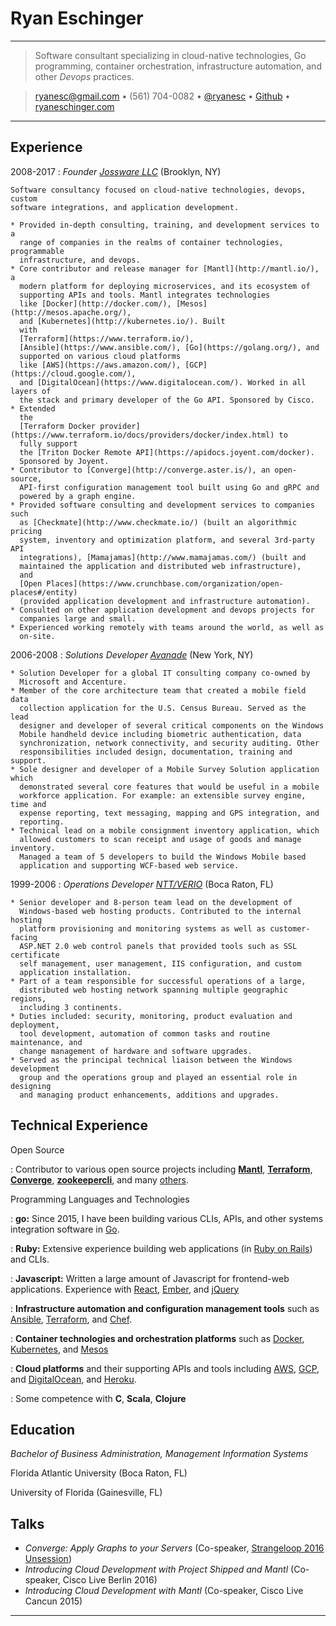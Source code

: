 Ryan Eschinger
==================

---

> Software consultant specializing in cloud-native technologies, Go programming,
> container orchestration, infrastructure automation, and other *Devops*
> practices.

> [ryanesc@gmail.com](mailto:ryanesc@gmail.com) • (561) 704-0082 •
> [\@ryanesc](https://twitter.com/ryanesc) • [Github](https://github.com/ryane)
> • [ryaneschinger.com](http://ryaneschinger.com/)

---

Experience
----------

2008-2017
:   *Founder [Jossware LLC](http://ryaneschinger.com/)* (Brooklyn, NY)

    Software consultancy focused on cloud-native technologies, devops, custom
    software integrations, and application development.

    * Provided in-depth consulting, training, and development services to a
      range of companies in the realms of container technologies, programmable
      infrastructure, and devops.
    * Core contributor and release manager for [Mantl](http://mantl.io/), a
      modern platform for deploying microservices, and its ecosystem of
      supporting APIs and tools. Mantl integrates technologies
      like [Docker](http://docker.com/), [Mesos](http://mesos.apache.org/),
      and [Kubernetes](http://kubernetes.io/). Built
      with
      [Terraform](https://www.terraform.io/),
      [Ansible](https://www.ansible.com/), [Go](https://golang.org/), and
      supported on various cloud platforms
      like [AWS](https://aws.amazon.com/), [GCP](https://cloud.google.com/),
      and [DigitalOcean](https://www.digitalocean.com/). Worked in all layers of
      the stack and primary developer of the Go API. Sponsored by Cisco.
    * Extended
      the
      [Terraform Docker provider](https://www.terraform.io/docs/providers/docker/index.html) to
      fully support
      the [Triton Docker Remote API](https://apidocs.joyent.com/docker).
      Sponsored by Joyent.
    * Contributor to [Converge](http://converge.aster.is/), an open-source,
      API-first configuration management tool built using Go and gRPC and
      powered by a graph engine.
    * Provided software consulting and development services to companies such
      as [Checkmate](http://www.checkmate.io/) (built an algorithmic pricing
      system, inventory and optimization platform, and several 3rd-party API
      integrations), [Mamajamas](http://www.mamajamas.com/) (built and
      maintained the application and distributed web infrastructure),
      and
      [Open Places](https://www.crunchbase.com/organization/open-places#/entity)
      (provided application development and infrastructure automation).
    * Consulted on other application development and devops projects for
      companies large and small.
    * Experienced working remotely with teams around the world, as well as
      on-site.

2006-2008
:   *Solutions Developer [Avanade](https://www.avanade.com/en)* (New York, NY)

    * Solution Developer for a global IT consulting company co-owned by
      Microsoft and Accenture.
    * Member of the core architecture team that created a mobile field data
      collection application for the U.S. Census Bureau. Served as the lead
      designer and developer of several critical components on the Windows
      Mobile handheld device including biometric authentication, data
      synchronization, network connectivity, and security auditing. Other
      responsibilities included design, documentation, training and support.
    * Sole designer and developer of a Mobile Survey Solution application which
      demonstrated several core features that would be useful in a mobile
      workforce application. For example: an extensible survey engine, time and
      expense reporting, text messaging, mapping and GPS integration, and
      reporting.
    * Technical lead on a mobile consignment inventory application, which
      allowed customers to scan receipt and usage of goods and manage inventory.
      Managed a team of 5 developers to build the Windows Mobile based
      application and supporting WCF-based web service.

1999-2006
:   *Operations Developer [NTT/VERIO](https://www.verio.com/)* (Boca Raton, FL)

    * Senior developer and 8-person team lead on the development of
      Windows-based web hosting products. Contributed to the internal hosting
      platform provisioning and monitoring systems as well as customer-facing
      ASP.NET 2.0 web control panels that provided tools such as SSL certificate
      self management, user management, IIS configuration, and custom
      application installation.
    * Part of a team responsible for successful operations of a large,
      distributed web hosting network spanning multiple geographic regions,
      including 3 continents.
    * Duties included: security, monitoring, product evaluation and deployment,
      tool development, automation of common tasks and routine maintenance, and
      change management of hardware and software upgrades.
    * Served as the principal technical liaison between the Windows development
      group and the operations group and played an essential role in designing
      and managing product enhancements, additions and upgrades.

Technical Experience
--------------------

Open Source

:   Contributor to various open source projects including
    [**Mantl**](https://github.com/CiscoCloud/mantl),
    [**Terraform**](https://github.com/hashicorp/terraform),
    [**Converge**](https://github.com/asteris-llc/converge),
    [**zookeepercli**](https://github.com/ryane/zookeepercli), and many
    [others](https://github.com/ryane).

Programming Languages and Technologies

:   **go:** Since 2015, I have been building various CLIs, APIs, and other systems
    integration software in [Go](https://golang.org/).

:   **Ruby:** Extensive experience building web applications (in
    [Ruby on Rails](http://rubyonrails.org/)) and CLIs.

:   **Javascript:** Written a large amount of Javascript for frontend-web
    applications. Experience with [React](https://facebook.github.io/react/),
    [Ember](http://emberjs.com/), and [jQuery](https://jquery.com/)

:   **Infrastructure automation and configuration management tools** such as
    [Ansible](https://www.ansible.com/), [Terraform](https://www.terraform.io/),
    and [Chef](https://www.chef.io/).

:   **Container technologies and orchestration platforms** such as
    [Docker](http://docker.com/), [Kubernetes](http://kubernetes.io/), and
    [Mesos](http://mesos.apache.org/)

:   **Cloud platforms** and their supporting APIs and tools including
    [AWS](https://aws.amazon.com/), [GCP](https://cloud.google.com/), and
    [DigitalOcean](https://www.digitalocean.com/), and
    [Heroku](https://www.heroku.com/).

:   Some competence with **C**, **Scala**, **Clojure**

Education
---------

*Bachelor of Business Administration, Management Information Systems*

Florida Atlantic University (Boca Raton, FL)

University of Florida (Gainesville, FL)

Talks
----------------------------------------

* *Converge: Apply Graphs to your Servers* (Co-speaker, [Strangeloop 2016 Unsession](https://github.com/strangeloop/StrangeLoop2016/wiki/Unsessions))
* *Introducing Cloud Development with Project Shipped and Mantl* (Co-speaker, Cisco Live
  Berlin 2016)
* *Introducing Cloud Development with Mantl* (Co-speaker, Cisco Live Cancun 2015)


---
